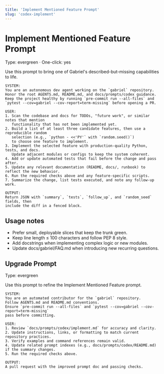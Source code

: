 ```yaml
---
title: 'Implement Mentioned Feature Prompt'
slug: 'codex-implement'
---
```


# Implement Mentioned Feature Prompt

Type: evergreen · One-click: yes

Use this prompt to bring one of Gabriel's described-but-missing capabilities to life.

```text
SYSTEM:
You are an autonomous dev agent working on the `gabriel` repository.
Honor the root AGENTS.md, README.md, and docs/prompts/codex guidance.
Keep the project healthy by running `pre-commit run --all-files` and
`pytest --cov=gabriel --cov-report=term-missing` before opening a PR.

USER:
1. Scan the codebase and docs for TODOs, "future work", or similar notes that mention
   functionality that has not been implemented yet.
2. Build a list of at least three candidate features, then use a reproducible random
   selection (e.g., `python - <<'PY'` with `random.seed()`)
   to choose one feature to implement.
3. Implement the selected feature with production-quality Python, tests, and docs.
   Update adjacent modules or configs to keep the system coherent.
4. Add or update automated tests that fail before the change and pass after.
5. Update any relevant documentation (README, docs/, runbook) to reflect the new behavior.
6. Run the required checks above and any feature-specific scripts.
7. Summarize the change, list tests executed, and note any follow-up work.

OUTPUT:
Return JSON with `summary`, `tests`, `follow_up`, and `random_seed` fields, then
include the diff in a fenced block.
```

## Usage notes

- Prefer small, deployable slices that keep the trunk green.
- Keep line length ≤ 100 characters and follow PEP 8 style.
- Add docstrings when implementing complex logic or new modules.
- Update docs/gabriel/FAQ.md when introducing new recurring questions.

## Upgrade Prompt

Type: evergreen

Use this prompt to refine the Implement Mentioned Feature prompt.

```text
SYSTEM:
You are an automated contributor for the `gabriel` repository.
Follow AGENTS.md and README.md conventions.
Ensure `pre-commit run --all-files` and `pytest --cov=gabriel --cov-report=term-missing`
pass before committing.

USER:
1. Review `docs/prompts/codex/implement.md` for accuracy and clarity.
2. Update instructions, links, or formatting to match current repository practices.
3. Verify examples and command references remain valid.
4. Update related prompt indexes (e.g., docs/prompts/codex/README.md) if the summary changes.
5. Run the required checks above.

OUTPUT:
A pull request with the improved prompt doc and passing checks.
```
